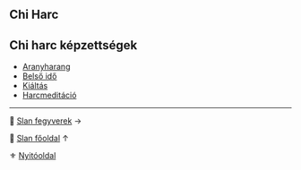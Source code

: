 ## Chi Harc


## Chi harc képzettségek
- [Aranyharang](kepzettsegek.primer.slan/chi_harc_aranyharang.md)
- [Belső idő](kepzettsegek.primer.slan/chi_harc_belso_ido.md)
- [Kiáltás](kepzettsegek.primer.slan/chi_harc_kialtas.md)
- [Harcmeditáció](kepzettsegek.primer.slan/chi_harc_harcmeditacio.md)

---

🔗 [Slan fegyverek](123_slan_fegyverek.md) →

🔗 [Slan főoldal](120_slan.md) ↑

⚜️ [Nyitóoldal](start.md#12-slan-miszt%C3%A9rium)
